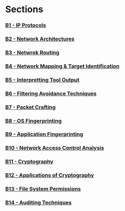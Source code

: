 # Sections
### [B1 - IP Protocols](./B1-IP-Protocols.md)
### [B2 - Network Architectures](./B2-Network-Architectures.md)
### [B3 - Netwrok Routing](./B3-Network-Routing.md)
### [B4 - Network Mapping & Target Identification](./B4-Network-Mapping-Target-Identification.md)
### [B5 - Interpretting Tool Output](./B5-Interpretting-Tool-Output.md)
### [B6 - Filtering Avoidance Techniques](./B6-Filtering-Avoidance-Techniques.md)
### [B7 - Packet Crafting](./B7-Packet-Crafting.md)
### [B8 - OS Fingerprinting](./B8-OS-Fingerprinting.md)
### [B9 - Application Fingerprinting](./B9-Application-Fingerprinting.md)
### [B10 - Network Access Control Analysis](./B10-Network-Access-Control-Analysis.md)
### [B11 - Cryptography](./B11-Cryptography.md)
### [B12 - Applications of Cryptography](./B12-Applications-of-Cryptography.md)
### [B13 - File System Permissions](./B13-File-System-Permissions.md)
### [B14 - Auditing Techniques](./B14-Auditing-Techniques.md)